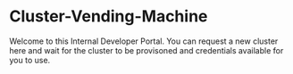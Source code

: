 # Cluster-Vending-Machine
Welcome to this Internal Developer Portal. You can request a new cluster here and wait for the cluster to be provisoned and credentials available for you to use.
